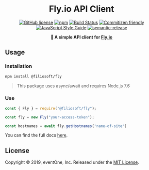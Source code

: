 <h1 align="center">Fly.io API Client</h1>

<p align="center">
<a href="https://github.com/eventOneHQ/fly-api/blob/master/LICENSE"><img src="https://img.shields.io/github/license/eventOneHQ/fly-api.svg" alt="GitHub license"></a>
<a href="https://www.npmjs.com/package/@filiosoft/fly"><img src="https://img.shields.io/npm/v/@filiosoft/fly.svg" alt="npm"></a>
<a href="https://travis-ci.com/eventOneHQ/fly-api"><img src="https://travis-ci.com/eventOneHQ/fly-api.svg?branch=develop" alt="Build Status"></a>
<a href="http://commitizen.github.io/cz-cli/"><img src="https://img.shields.io/badge/commitizen-friendly-brightgreen.svg" alt="Commitizen friendly"></a>
<a href="https://standardjs.com"><img src="https://img.shields.io/badge/code_style-standard-brightgreen.svg" alt="JavaScript Style Guide"></a>
<a href="https://github.com/semantic-release/semantic-release"><img src="https://img.shields.io/badge/%20%20%F0%9F%93%A6%F0%9F%9A%80-semantic--release-e10079.svg" alt="semantic-release"></a>

</p>
<p align="center"><b>🎈 A simple API client for <a href="https://fly.io/docs/api/">Fly.io</a></b></p>

## Usage

### Installation

```bash
npm install @filiosoft/fly
```

> This package uses async/await and requires Node.js 7.6

### Use

```javascript
const { Fly } = require("@filiosoft/fly");

const fly = new Fly("your-access-token");

const hostnames = await fly.getHostnames('name-of-site')
```

You can find the full docs [here](https://oss.eventone.page/fly-api/).

## License

Copyright © 2019, eventOne, Inc. Released under the [MIT License](https://github.com/eventOneHQ/fly-api/blob/develop/LICENSE).
